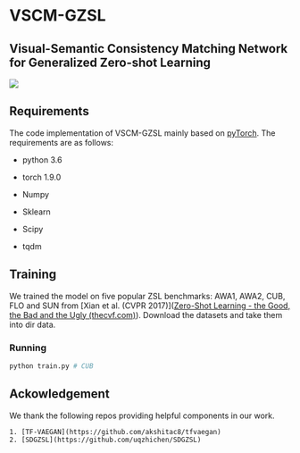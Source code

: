# VSCM-GZSL
## Visual-Semantic Consistency Matching Network for Generalized Zero-shot Learning

![](C:\Users\lqf\Desktop\论文\first\画的图\png\framework-fi.png)

## Requirements

The code implementation of VSCM-GZSL mainly based on [pyTorch]([PyTorch](https://pytorch.org/)). The requirements are as follows:

- python 3.6 
- torch 1.9.0

- Numpy
- Sklearn
- Scipy
- tqdm

## Training

We trained the model on five popular ZSL benchmarks: AWA1, AWA2, CUB, FLO and SUN from [Xian et al. (CVPR 2017)]([Zero-Shot Learning - the Good, the Bad and the Ugly (thecvf.com)](https://openaccess.thecvf.com/content_cvpr_2017/papers/Xian_Zero-Shot_Learning_-_CVPR_2017_paper.pdf)).  Download the datasets and take them into dir data.

### Running

```python
python train.py # CUB
```

## Ackowledgement

We thank the following repos providing helpful components in our work.

 	1. [TF-VAEGAN](https://github.com/akshitac8/tfvaegan)
 	2. [SDGZSL](https://github.com/uqzhichen/SDGZSL)

